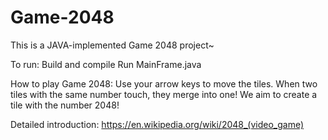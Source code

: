 # Game-2048
This is a JAVA-implemented Game 2048 project~

To run:
Build and compile
Run MainFrame.java

How to play Game 2048: 
  Use your arrow keys to move the tiles. When two tiles with the same number touch, they merge into one! We aim to create a tile with the number 2048!
  
Detailed introduction:
  https://en.wikipedia.org/wiki/2048_(video_game)
